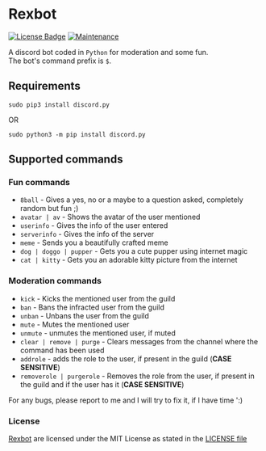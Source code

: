 # Rexbot
[![License Badge](https://img.shields.io/badge/license-MIT-blue.svg)](LICENSE)
[![Maintenance](https://img.shields.io/badge/Maintained%3F-yes-green.svg)](CHANGELOG)

A discord bot coded in `Python` for moderation and some fun.  
The bot's command prefix is `$`.


## Requirements

```
sudo pip3 install discord.py
```
OR
```
sudo python3 -m pip install discord.py
```

## Supported commands

### Fun commands

- `8ball` - Gives a yes, no or a maybe to a question asked, completely random but fun ;)
- `avatar | av` - Shows the avatar of the user mentioned
- `userinfo` - Gives the info of the user entered
- `serverinfo` - Gives the info of the server 
- `meme` - Sends you a beautifully crafted meme
- `dog | doggo | pupper` - Gets you a cute pupper using internet magic
- `cat | kitty` - Gets you an adorable kitty picture from the internet 

### Moderation commands

- `kick` - Kicks the mentioned user from the guild
- `ban` - Bans the infracted user from the guild
- `unban` - Unbans the user from the guild
- `mute` - Mutes the mentioned user 
- `unmute` - unmutes the mentioned user, if muted
- `clear | remove | purge` - Clears messages from the channel where the command has been used
- `addrole` - adds the role to the user, if present in the guild (**CASE SENSITIVE**)
- `removerole | purgerole` - Removes the role from the user, if present in the guild and if the user has it (**CASE SENSITIVE**)

For any bugs, please report to me and I will try to fix it, if I have time ':)


### License

[Rexbot](https://github.com/0xcabrex/Rexbot) are licensed under the MIT License as stated in the [LICENSE file](LICENSE)